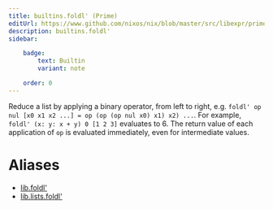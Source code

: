 ```yaml
---
title: builtins.foldl' (Prime)
editUrl: https://www.github.com/nixos/nix/blob/master/src/libexpr/primops.cc
description: builtins.foldl'
sidebar:

    badge:
        text: Builtin
        variant: note

    order: 0
---
```


Reduce a list by applying a binary operator, from left to right,
e.g. `foldl' op nul [x0 x1 x2 ...] = op (op (op nul x0) x1) x2)
...`. For example, `foldl' (x: y: x + y) 0 [1 2 3]` evaluates to 6.
The return value of each application of `op` is evaluated immediately,
even for intermediate values.


# Aliases

- [lib.foldl'](/nix-doc-comments/reference/lib/lib-foldl' (Prime))
- [lib.lists.foldl'](/nix-doc-comments/reference/lib/lists/lib-lists-foldl' (Prime))


